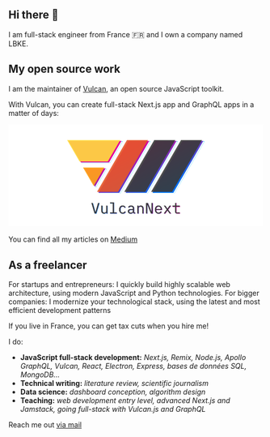 ## Hi there 👋

I am full-stack engineer from France 🇫🇷 and I own a company named LBKE. 

## My open source work

I am the maintainer of [Vulcan](https://vulcan-docs.vercel.app/), an open source JavaScript toolkit. 

With Vulcan, you can create full-stack Next.js app and GraphQL apps in a matter of days:

[![Vulcan Next logo](https://raw.githubusercontent.com/eric-burel/eric-burel/main/vn-full-color-padded-1000-500.png)](https://vulcan-docs.vercel.app/)

You can find all my articles on [Medium](https://medium.com/@eric.burel)

## As a freelancer

For startups and entrepreneurs: I quickly build highly scalable web architecture, using modern JavaScript and Python technologies.
For bigger companies: I modernize your technological stack, using the latest and most efficient development patterns

If you live in France, you can get tax cuts when you hire me!

I do:
- **JavaScript full-stack development:** *Next.js, Remix, Node.js, Apollo GraphQL, Vulcan, React, Electron, Express, bases de données SQL, MongoDB...*
- **Technical writing:** *literature review, scientific journalism*
- **Data science:**  *dashboard conception, algorithm design*
- **Teaching:** *web development entry level, advanced Next.js and Jamstack, going full-stack with Vulcan.js and GraphQL*


Reach me out <a href="mailto:eb@lbke.fr">via mail</a>
